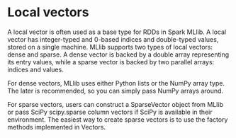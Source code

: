 # Local vectors
A local vector is often used as a base type for RDDs in Spark MLlib. A local vector has integer-typed and 0-based indices and double-typed values, stored on a single machine. MLlib supports two types of local vectors: dense and sparse. A dense vector is backed by a double array representing its entry values, while a sparse vector is backed by two parallel arrays: indices and values.

For dense vectors, MLlib uses either Python lists or the NumPy array type. The later is recommended, so you can simply pass NumPy arrays around.

For sparse vectors, users can construct a SparseVector object from MLlib or pass SciPy scipy.sparse column vectors if SciPy is available in their environment. The easiest way to create sparse vectors is to use the factory methods implemented in Vectors.
